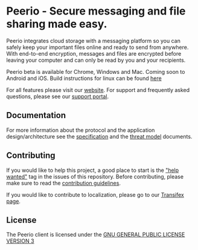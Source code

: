 # Peerio - Secure messaging and file sharing made easy.

Peerio integrates cloud storage with a messaging platform so you can safely keep your important files online and ready to send from anywhere. With end-to-end encryption, messages and files are encrypted before leaving your computer and can only be read by you and your recipients. 

Peerio beta is available for Chrome, Windows and Mac. Coming soon to Android and iOS. Build instructions for linux can be found [here](BUILD.md)

For all features please visit our [website](https://www.peerio.com). For support and frequently asked questions, please see our [support portal](https://support.peerio.com). 

## Documentation

For more information about the protocol and the application design/architecture see the [specification](SPECIFICATION.md) and the [threat model](THREATMODEL.md) documents.

## Contributing

If you would like to help this project, a good place to start is the ["help wanted"](https://github.com/PeerioTechnologies/peerio-client/issues?q=is%3Aopen+is%3Aissue+label%3A%22help+wanted%22) tag in the issues of this repository. Before contributing, please make sure to read the [contribution guidelines](CONTRIBUTING.md). 

If you would like to contribute to localization, please go to our [Transifex page](https://www.transifex.com/projects/p/peerio/).

## License

The Peerio client is licensed under the [GNU GENERAL PUBLIC LICENSE VERSION 3](LICENSE.md)